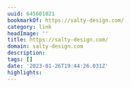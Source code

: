 ```yaml
---
uuid: 645601021
bookmarkOf: https://salty-design.com/
category: link
headImage: ''
title: https://salty-design.com/
domain: salty-design.com
description:
tags: []
date: '2023-01-26T19:44:26.031Z'
highlights:
---
```



